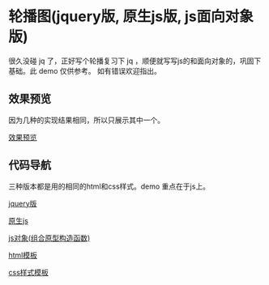 # 轮播图(jquery版, 原生js版, js面向对象版)
很久没碰 jq 了，正好写个轮播复习下 jq ，顺便就写写js的和面向对象的，巩固下基础。此 demo 仅供参考。
如有错误欢迎指出。

## 效果预览
因为几种的实现结果相同，所以只展示其中一个。

[效果预览](https://funwithes.github.io/swiper-demo/swiper.html)

## 代码导航
三种版本都是用的相同的html和css样式。demo 重点在于js上。

[jquery版](https://github.com/funwithes/swiper-demo/blob/master/js/swiper.jq.js)

[原生js](https://github.com/funwithes/swiper-demo/blob/master/js/swiper.js)

[js对象(组合原型构造函数)](https://github.com/funwithes/swiper-demo/blob/master/js/swiper.obj.js)

[html模板](https://github.com/funwithes/swiper-demo/blob/master/swiper.html)

[css样式模板](https://github.com/funwithes/swiper-demo/blob/master/css/swiper.css)



